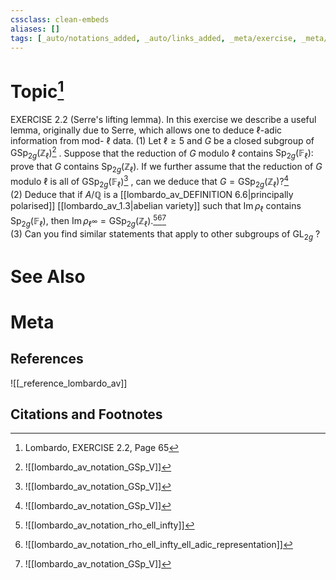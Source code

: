 ```yaml
---
cssclass: clean-embeds
aliases: []
tags: [_auto/notations_added, _auto/links_added, _meta/exercise, _meta/literature_note, _reference/lombardo_av, _meta/TODO/change_title]
---
```

# Topic[^1]
EXERCISE 2.2 (Serre's lifting lemma). In this exercise we describe a useful lemma, originally due to Serre, which allows one to deduce $\ell$-adic information from mod- $\ell$ data.
(1) Let $\ell \geq 5$ and $G$ be a closed subgroup of $\mathrm{GSp}_{2 g}\left(\mathbb{Z}_{\ell}\right)$[^2]   . Suppose that the reduction of $G$ modulo $\ell$ contains $\operatorname{Sp}_{2 g}\left(\mathbb{F}_{\ell}\right):$ prove that $G$ contains $\operatorname{Sp}_{2 g}\left(\mathbb{Z}_{\ell}\right) .$ If we further assume that the reduction of $G$ modulo $\ell$ is all of $\mathrm{GSp}_{2 g}\left(\mathbb{F}_{\ell}\right)$[^2]   , can we deduce that $G=\operatorname{GSp}_{2 g}\left(\mathbb{Z}_{\ell}\right) ?$[^2]   
(2) Deduce that if $A / \mathbb{Q}$ is a [[lombardo_av_DEFINITION 6.6|principally polarised]] [[lombardo_av_1.3|abelian variety]] such that $\operatorname{Im} \rho_{\ell}$ contains $\operatorname{Sp}_{2 g}\left(\mathbb{F}_{\ell}\right)$, then $\operatorname{Im} \rho_{\ell^{\infty}}=\operatorname{GSp}_{2 g}\left(\mathbb{Z}_{\ell}\right) .$[^3][^4][^2]              
(3) Can you find similar statements that apply to other subgroups of $\mathrm{GL}_{2 g}$ ?

# See Also

# Meta
## References
![[_reference_lombardo_av]]

## Citations and Footnotes
[^1]: Lombardo, EXERCISE 2.2, Page 65
[^2]: ![[lombardo_av_notation_GSp_V]]
[^3]: ![[lombardo_av_notation_rho_ell_infty]]
[^4]: ![[lombardo_av_notation_rho_ell_infty_ell_adic_representation]]